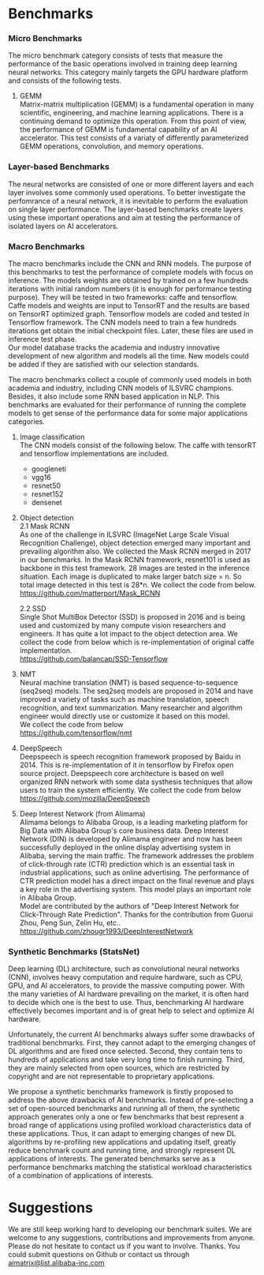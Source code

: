# Benchmarks
### Micro Benchmarks
The micro benchmark category consists of tests that measure the performance of the basic operations involved in training deep learning neural networks. This category mainly targets the GPU hardware platform and consists of the following tests.  
1. GEMM  
  Matrix-matrix multiplication (GEMM) is a fundamental operation in many scientific, engineering, and machine learning applications. There is a continuing demand to optimize this operation. From this point of view, the performance of GEMM is fundamental capability of an AI accelerator. This test consists of a variaty of differently parameterized GEMM operations, convolution, and memory operations.

### Layer-based Benchmarks
The neural networks are consisted of one or more different layers and each layer involves some commonly used operations. To better investigate the perfomrance of a neural network, it is inevitable to perform the evaluation on single layer performance. The layer-based benchmarks create layers using these important operations and aim at testing the performance of isolated layers on AI accelerators.

### Macro Benchmarks
The macro benchmarks include the CNN and RNN models. The purpose of this benchmarks to test the performance of complete models with focus on inference. The models weights are obtained by trained on a few hundreds iterations with initial random numbers (it is enough for performance testing purpose). They will be tested in two frameworks: caffe and tensorflow. Caffe models and weights are input to TensorRT and the results are based on TensorRT optimized graph. Tensorflow models are coded and tested in Tensorflow framework. The CNN models need to train a few hundreds iterations get obtain the initial checkpoint files. Later, these files are used in inference test phase.  
Our model database tracks the academia and industry innovative development of new algorithm and models all the time. New models could be added if they are satisfied with our selection standards.  

The macro benchmarks collect a couple of commonly used models in both academia and industry, including CNN models of ILSVRC champions. Besides, it also include some RNN based application in NLP. This benchmarks are evaluated for their performance of running the complete models to get sense of the performance data for some major applications categories.  
  
1. Image classification  
The CNN models consist of the following below. The caffe with tensorRT and tensorflow implementations are included.
    * googleneti  
    * vgg16  
    * resnet50 
    * resnet152 
    * densenet 

2. Object detection  
    2.1 Mask RCNN  
    As one of the challenge in ILSVRC (ImageNet Large Scale Visual Recognition Challenge), object detection emerged many important and prevailing algorithm also. We collected the Mask RCNN merged in 2017 in our benchmarks. In the Mask RCNN framework, resnet101 is used as backbone in this test framework. 28 images are tested in the inference situation. Each image is duplicated to make larger batch size = n. So total image detected in this test is 28*n.
We collect the code from below.  
https://github.com/matterport/Mask_RCNN 

    2.2 SSD  
    Single Shot MultiBox Detector (SSD) is  proposed in 2016 and is being used and customized by many compute vision researchers and engineers. It has quite a lot impact to the object detection area.
We collect the code from below which is re-implementation of original caffe implementation.  
https://github.com/balancap/SSD-Tensorflow 

3. NMT  
Neural machine translation (NMT) is based sequence-to-sequence (seq2seq) models.  The seq2seq models are proposed in 2014 and have improved a variety of tasks such as machine translation, speech recognition, and text summarization. Many researcher and algorithm engineer would directly use or customize it based on this model.  
We collect the code from below  
https://github.com/tensorflow/nmt
  
4. DeepSpeech  
Deepspeech is speech recognition framework proposed by Baidu in 2014. This is re-implementation of it in tensorflow by Firefox open source project. Deepspeech core architecture is based on well organized RNN network with some data systhesis techniques that allow users to train the system efficiently.
We collect the code from below  
https://github.com/mozilla/DeepSpeech

5. Deep Interest Network (from Alimama)  
Alimama belongs to Alibaba Group, is a leading marketing platform for Big Data with Alibaba Group's core business data. Deep Interest Network (DIN) is developed by Alimama engineer and now has been successfully deployed in the online display advertising system in Alibaba, serving the main traffic. The framework addresses the problem of click-through rate (CTR) prediction which is an essential task in industrial applications, such as online advertising. The performance of CTR prediction model has a direct impact on the final revenue and plays a key role in the advertising system. This model plays an important role in Alibaba Group.  
Model are contributed by the authors of "Deep Interest Network for Click-Through Rate Prediction". Thanks for the contribution from Guorui Zhou, Peng Sun, Zelin Hu, etc..  
https://github.com/zhougr1993/DeepInterestNetwork

### Synthetic Benchmarks (StatsNet) 
Deep learning (DL) architecture, such as convolutional neural networks (CNN), involves heavy computation and require hardware, such as CPU, GPU, and AI accelerators, to provide the massive computing power. With the many varieties of AI hardware prevailing on the market, it is often hard to decide which one is the best to use. Thus, benchmarking AI hardware effectively becomes important and is of great help to select and optimize AI hardware.

Unfortunately, the current AI benchmarks always suffer some drawbacks of traditional benchmarks. First, they cannot adapt to the emerging changes of DL algorithms and are fixed once selected. Second, they contain tens to hundreds of applications and take very long time to finish running. Third, they are mainly selected from open sources, which are restricted by copyright and are not representable to proprietary applications.

We propose a synthetic benchmarks framework is firstly proposed to address the above drawbacks of AI benchmarks. Instead of pre-selecting a set of open-sourced benchmarks and running all of them, the synthetic approach generates only a one or few benchmarks that best represent a broad range of applications using profiled workload characteristics data of these applications. Thus, it can adapt to emerging changes of new DL algorithms by re-profiling new applications and updating itself, greatly reduce benchmark count and running time, and strongly represent DL applications of interests. The generated benchmarks serve as a performance benchmarks matching the statistical workload characteristics of a combination of applications of interests.

# Suggestions
We are still keep working hard to developing our benchmark suites. We are welcome to any suggestions, contributions and improvements from anyone. Please do not hesitate to contact us if you want to involve. Thanks.
You could submit questions on Github or contact us through aimatrix@list.alibaba-inc.com
